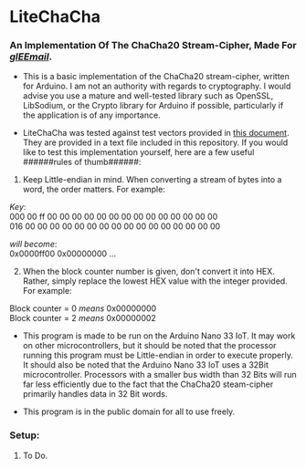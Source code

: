 # LiteChaCha

### An Implementation Of The ChaCha20 Stream-Cipher, Made For [***glEEmail***](https://github.com/Matt-and-Gib/gleemail).

* This is a basic implementation of the ChaCha20 stream-cipher, written for Arduino. I am not an authority with regards to cryptography. I would advise you use a mature and well-tested library such as OpenSSL, LibSodium, or the Crypto library for Arduino if possible, particularly if the application is of any importance.

* LiteChaCha was tested against test vectors provided in [this document](https://tools.ietf.org/html/rfc8439). They are provided in a text file included in this repository. If you would like to test this implementation yourself, here are a few useful ######rules of thumb######:

1. Keep Little-endian in mind. When converting a stream of bytes into a word, the order matters. For example:

*Key*:  
  000  00 ff  00 00 00 00 00 00 00 00 00 00 00 00 00 00  
  016  00 00 00 00 00 00 00 00 00 00 00 00 00 00 00 00

*will become*:  
0x0000ff00 0x00000000 ...

2. When the block counter number is given, don't convert it into HEX. Rather, simply replace the lowest HEX value with the integer provided. For example:

Block counter = 0 *means* 0x00000000  
Block counter = 2 *means* 0x00000002

* This program is made to be run on the Arduino Nano 33 IoT. It may work on other microcontrollers, but it should be noted that the processor running this program must be Little-endian in order to execute properly. It should also be noted that the Arduino Nano 33 IoT uses a 32Bit microcontroller. Processors with a smaller bus width than 32 Bits will run far less efficiently due to the fact that the ChaCha20 steam-cipher primarily handles data in 32 Bit words.

* This program is in the public domain for all to use freely.

### Setup:

1. To Do.
